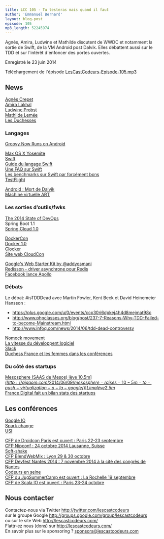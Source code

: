```yaml
---
title: LCC 105 - Tu testeras mais quand il faut
author: 'Emmanuel Bernard'
layout: blog-post
episode: 105
mp3_length: 52245974
---
```

Agnès, Amira, Ludwine et Mathilde discutent de WWDC et notamment la sortie de Swift, de la VM Android post Dalvik.
Elles débattent aussi sur le TDD et sur l'intérêt d'enfoncer des portes ouvertes.

Enregistré le 23 juin 2014

Téléchargement de l'épisode [LesCastCodeurs-Episode-105.mp3](http://traffic.libsyn.com/lescastcodeurs/LesCastCodeurs-Episode-105.mp3)  

## News

[Agnès Crepet](https://twitter.com/agnes_crepet)  
[Amira Lakhal](https://twitter.com/MiraLak)  
[Ludwine Probst](https://twitter.com/nivdul)  
[Mathilde Lemée](https://twitter.com/MathildeLemee)  
[Les Duchesses](http://www.duchess-france.org)  

### Langages

[Groovy Now Runs on Android](http://www.infoq.com/news/2014/06/groovy-android)  

[Max OS X Yosemite](https://www.apple.com/osx/preview/mac-and-ios/)  
[Swift](https://developer.apple.com/swift/)  
[Guide du langage Swift](https://itunes.apple.com/gb/book/swift-programming-language/id881256329?mt=11)  
[Une FAQ sur Swift](http://www.raywenderlich.com/74138/swift-language-faq)  
[Les benchmarks sur Swift par forcément bons](http://www.infoq.com/news/2014/06/apple-swift-performance-hit)  
[TestFlight](http://www.infoq.com/news/2014/06/apple-ios8-testflight)  

[Android : Mort de Dalvik](http://m.nextinpact.com/news/88246-android-google-remplace-officiellement-dalvik-par-son-android-runtime.htm)  
[Machine virtuelle ART](http://javamind-fr.blogspot.fr/2014/06/art-nouvelle-machine-virtuelle-java.html)  

### Les sorties d’outils/fwks

[The 2014 State of DevOps](http://continuousdelivery.com/2014/06/the-2014-state-of-devops-report-is-here)  
Spring Boot 1.1  
[Spring Cloud 1.0](http://projects.spring.io/spring-cloud/)  

[DockerCon](http://blog.mistra.fr/dockercon-la-premiere-conference-sur-docker)  
[Docker 1.0](http://www.infoq.com/news/2014/06/docker_1.0)  
[Clocker](http://www.infoq.com/news/2014/06/clocker)  
[Site web CloudCon](http://cloudconexpo.com)  

[Google's Web Starter Kit by @addyosmani](https://t.co/SJF0ZFIxrR)  
[Redisson - driver asynchrone pour Redis](https://github.com/mrniko/redisson)  
[Facebook lance Apollo](http://www.infoq.com/news/2014/06/facebook-apollo?utm_source=infoq&utm_medium=popular_links_homepage)  

### Débats

Le débat: #isTDDDead avec Martin Fowler, Kent Beck et David Heinemeier Hansson :

- <https://plus.google.com/u/0/events/cco30ri6dpkej4h4d8mejmat98o>
- <http://www.phpclasses.org/blog/post/237-7-Reasons-Why-TDD-Failed-to-become-Mainstream.html>
- <http://www.infoq.com/news/2014/06/tdd-dead-controversy>

[Nomock movement](http://antoniogoncalves.org/2012/11/27/launching-the-nomock-movement/)  
[La vitesse du développent logiciel](http://www.targetprocess.com/articles/speed-in-software-development.html)  
[Slack](https://slack.com)  
[Duchess France et les femmes dans les conférences](http://www.duchess-france.org)  

### Du côté des startups

[Mesosphere (SAAS de Mesos) lève 10.5m$](http://gigaom.com/2014/06/09/mesosphere-raises-10-5m-to-push-virtualization-a-la-google/)  
[Lima lève 2.5m$](http://www.rudebaguette.com/2014/06/04/frances-biggest-kickstarter-success-lima-raises-2-5m-series-partech-ventures/)  
[France Digital fait un bilan stats des startups](http://www.rudebaguette.com/2014/06/12/france-digitales-annual-report-shows-startup-growth-strong-france/)  

## Les conférences

[Google IO](https://developers.google.com/events/io/)  
[Spark change](http://www.infoq.com/news/2014/06/spark-change-conference)  
[USI](http://www.usievents.com/)  

[CFP de Droidcon Paris est ouvert : Paris 22-23 septembre](http://fr.droidcon.com/2013/)  
[CFP Nipconf : 24 octobre 2014 Lausanne, Suisse](http://nipconf.com)  
[Soft-shake](http://soft-shake.ch/2014/)  
[CFP BlendWebMix : Lyon 29 & 30 octobre](http://www.blendwebmix.com)  
[CFP Devfest Nantes 2014 : 7 novembre 2014 à la cité des congrès de Nantes](http://devfest.gdgnantes.com)  
[Codeurs en seine](http://www.codeursenseine.com/2014/)  
[CFP du JugSummerCamp est ouvert : La Rochelle 19 septembre](http://www.jugsummercamp.org/)  
[CFP de Scala IO est ouvert : Paris 23-24 octobre](http://www.scala.io)  

## Nous contacter

Contactez-nous via Twitter <http://twitter.com/lescastcodeurs>  
sur le groupe Google <http://groups.google.com/group/lescastcodeurs>  
ou sur le site Web <http://lescastcodeurs.com/>  
Flattr-ez nous (dons) sur <http://lescastcodeurs.com/>  
En savoir plus sur le sponsoring ? sponsors@lescastcodeurs.com
